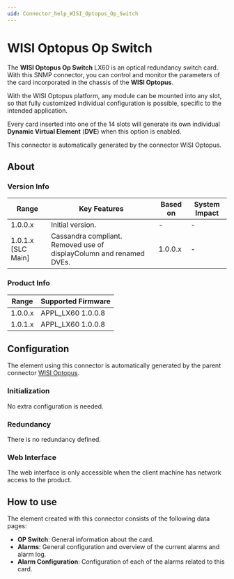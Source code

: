 ```yaml
---
uid: Connector_help_WISI_Optopus_Op_Switch
---
```


# WISI Optopus Op Switch

The **WISI Optopus Op Switch** LX60 is an optical redundancy switch card. With this SNMP connector, you can control and monitor the parameters of the card incorporated in the chassis of the **WISI Optopus**.

With the WISI Optopus platform, any module can be mounted into any slot, so that fully customized individual configuration is possible, specific to the intended application.

Every card inserted into one of the 14 slots will generate its own individual **Dynamic Virtual Element** (**DVE**) when this option is enabled.

This connector is automatically generated by the connector WISI Optopus.

## About

### Version Info

| **Range**            | **Key Features**                                                    | **Based on** | **System Impact** |
|----------------------|---------------------------------------------------------------------|--------------|-------------------|
| 1.0.0.x              | Initial version.                                                    | \-           | \-                |
| 1.0.1.x \[SLC Main\] | Cassandra compliant. Removed use of displayColumn and renamed DVEs. | 1.0.0.x      | \-                |

### Product Info

| Range     | Supported Firmware     |
|-----------|------------------------|
| 1.0.0.x   | APPL_LX60 1.0.0.8      |
| 1.0.1.x   | APPL_LX60 1.0.0.8      |

## Configuration

The element using this connector is automatically generated by the parent connector [WISI Optopus](xref:Connector_help_WISI_Optopus).

### Initialization

No extra configuration is needed.

### Redundancy

There is no redundancy defined.

### Web Interface

The web interface is only accessible when the client machine has network access to the product.

## How to use

The element created with this connector consists of the following data pages:

- **OP Switch**: General information about the card.
- **Alarms**: General configuration and overview of the current alarms and alarm log.
- **Alarm Configuration**: Configuration of each of the alarms related to this card.
